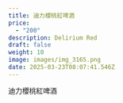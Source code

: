 ```yaml
---
title: 迪力櫻桃紅啤酒
price:
  - "200"
description: Delirium Red
draft: false
weight: 10
image: images/img_3165.png
date: 2025-03-23T08:07:41.546Z
---
```

迪力櫻桃紅啤酒